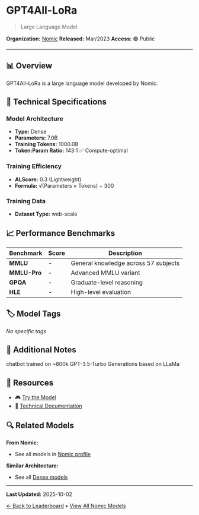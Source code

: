 # GPT4All-LoRa

> Large Language Model

**Organization:** [Nomic](../../labs/nomic.md)
**Released:** Mar/2023
**Access:** 🟢 Public

---

## 📊 Overview

GPT4All-LoRa is a large language model developed by Nomic.

## 🔧 Technical Specifications

### Model Architecture
- **Type:** Dense
- **Parameters:** 7.0B
- **Training Tokens:** 1000.0B
- **Token:Param Ratio:** 143:1 ✅ Compute-optimal

### Training Efficiency
- **ALScore:** 0.3 (Lightweight)
- **Formula:** √(Parameters × Tokens) ÷ 300

### Training Data
- **Dataset Type:** web-scale

## 📈 Performance Benchmarks

| Benchmark | Score | Description |
|-----------|-------|-------------|
| **MMLU** | - | General knowledge across 57 subjects |
| **MMLU-Pro** | - | Advanced MMLU variant |
| **GPQA** | - | Graduate-level reasoning |
| **HLE** | - | High-level evaluation |

## 🏷️ Model Tags

_No specific tags_

## 📝 Additional Notes

chatbot trained on ~800k GPT-3.5-Turbo Generations based on LLaMa

## 🔗 Resources

- 🎮 [Try the Model](https://github.com/nomic-ai/gpt4all)
- 📄 [Technical Documentation](https://s3.amazonaws.com/static.nomic.ai/gpt4all/2023_GPT4All_Technical_Report.pdf)

## 🔍 Related Models

**From Nomic:**
- See all models in [Nomic profile](../../labs/nomic.md)

**Similar Architecture:**
- See all [Dense models](../../architectures/dense.md)

---

**Last Updated:** 2025-10-02

[← Back to Leaderboard](../../README.md) • [View All Nomic Models](../../labs/nomic.md)
